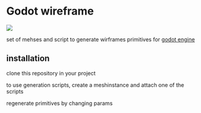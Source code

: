 # Godot wireframe

![](https://polymorph.cool/wp-content/uploads/2019/02/godot_wireframe_primitives.png)

set of mehses and script to generate wirframes primitives for [godot engine](http://godotengine.org)

## installation

clone this repository in your project

to use generation scripts, create a meshinstance and attach one of the scripts

regenerate primitives by changing params